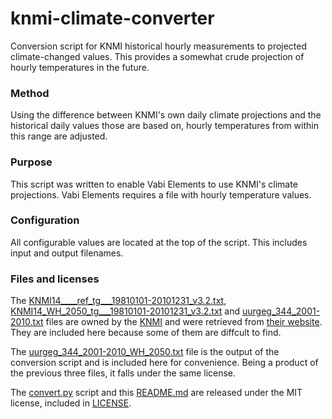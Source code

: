# knmi-climate-converter

Conversion script for KNMI historical hourly measurements to projected climate-changed values. This provides a somewhat crude projection of hourly temperatures in the future.

### Method

Using the difference between KNMI's own daily climate projections and the historical daily values those are based on, hourly temperatures from within this range are adjusted.

### Purpose

This script was written to enable Vabi Elements to use KNMI's climate projections. Vabi Elements requires a file with hourly temperature values.

### Configuration

All configurable values are located at the top of the script. This includes input and output filenames.

### Files and licenses

The [KNMI14____ref_tg___19810101-20101231_v3.2.txt](KNMI14____ref_tg___19810101-20101231_v3.2.txt), [KNMI14_WH_2050_tg___19810101-20101231_v3.2.txt](KNMI14_WH_2050_tg___19810101-20101231_v3.2.txt) and [uurgeg_344_2001-2010.txt](uurgeg_344_2001-2010.txt) files are owned by the [KNMI][knmi] and were retrieved from [their website][knmi-web]. They are included here because some of them are diffcult to find.

The [uurgeg_344_2001-2010_WH_2050.txt](uurgeg_344_2001-2010_WH_2050.txt) file is the output of the conversion script and is included here for convenience. Being a product of the previous three files, it falls under the same license.

The [convert.py](convert.py) script and this [README.md](README.md) are released under the MIT license, included in [LICENSE](LICENSE).

[knmi]: https://github.com/KNMI "KNMI GitHub page"
[knmi-web]: http://www.klimaatscenarios.nl/ "KNMI Klimaatscenarios"
